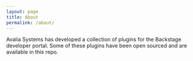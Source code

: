 ```yaml
---
layout: page
title: About
permalink: /about/
---
```


Avalia Systems has developed a collection of plugins for the Backstage developer portal. Some of these plugins have been open sourced and are available in this repo.

